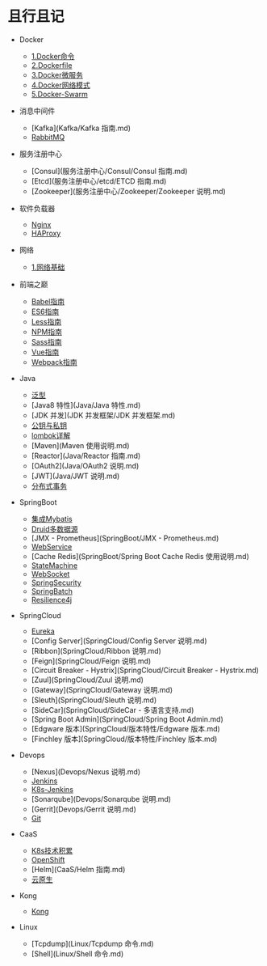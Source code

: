 # 且行且记

* Docker
  * [1.Docker命令](Docker/1.Docker命令.md)
  * [2.Dockerfile](Docker/2.Dockerfile命令.md)
  * [3.Docker微服务](Docker/3.Docker微服务.md)
  * [4.Docker网络模式](Docker/4.Docker网络模式.md)
  * [5.Docker-Swarm](Docker/5.Docker-Swarm.md)
* 消息中间件

  - [Kafka](Kafka/Kafka 指南.md)
  - [RabbitMQ](RabbitMQ/RabbitMQ说明.md)
* 服务注册中心

  - [Consul](服务注册中心/Consul/Consul 指南.md)
  - [Etcd](服务注册中心/etcd/ETCD 指南.md)
  - [Zookeeper](服务注册中心/Zookeeper/Zookeeper 说明.md)
* 软件负载器
  - [Nginx](LoadBalance/Nginx.md)
  - [HAProxy](LoadBalance/HAProxy.md)
* 网络

  - [1.网络基础](网络/网络基础.md)
* 前端之巅

  - [Babel指南](前端/Babel指南.md)
  - [ES6指南](前端/ES6指南.md)
  - [Less指南](前端/Less指南.md)
  - [NPM指南](前端/NPM指南.md)
  - [Sass指南](前端/Sass指南.md)
  - [Vue指南](前端/Vue指南.md)
  - [Webpack指南](前端/Webpack指南.md)
* Java

  - [泛型](Java/泛型.md)
  - [Java8 特性](Java/Java 特性.md)
  - [JDK 并发](JDK 并发框架/JDK 并发框架.md)
  - [公钥与私钥](Java/公钥与私钥.md)
  - [lombok详解](lombok详解.md)
  - [Maven](Maven 使用说明.md)
  - [Reactor](Java/Reactor 指南.md)
  - [OAuth2](Java/OAuth2 说明.md)
  - [JWT](Java/JWT 说明.md)
  - [分布式事务](Java/分布式事务.md)
* SpringBoot
  - [集成Mybatis](SpringBoot/集成Mybatis.md)
  - [Druid多数据源](SpringBoot/Druid多数据源.md)
  - [JMX - Prometheus](SpringBoot/JMX - Prometheus.md)
  - [WebService](SpringBoot/SpingbootWebService.md)
  - [Cache Redis](SpringBoot/Spring Boot Cache Redis 使用说明.md)
  - [StateMachine](SpringBoot/SpringStateMachine.md)
  - [WebSocket](SpringBoot/SpringWebSocket.md)
  - [SpringSecurity](SpringBoot/SpringSecurity.md)
  - [SpringBatch](SpringBoot/SpringBatch.md)
  - [Resilience4j](SpringBoot/Resilience4j.md)
* SpringCloud

  - [Eureka](SpringCloud/Eureka.md)
  - [Config Server](SpringCloud/Config Server 说明.md)
  - [Ribbon](SpringCloud/Ribbon 说明.md)
  - [Feign](SpringCloud/Feign 说明.md)
  - [Circuit Breaker - Hystrix](SpringCloud/Circuit Breaker - Hystrix.md)
  - [Zuul](SpringCloud/Zuul 说明.md)
  - [Gateway](SpringCloud/Gateway 说明.md)
  - [Sleuth](SpringCloud/Sleuth 说明.md)
  - [SideCar](SpringCloud/SideCar - 多语言支持.md)
  - [Spring Boot Admin](SpringCloud/Spring Boot Admin.md)
  - [Edgware 版本](SpringCloud/版本特性/Edgware 版本.md)
  - [Finchley 版本](SpringCloud/版本特性/Finchley 版本.md)
* Devops
  - [Nexus](Devops/Nexus 说明.md)
  - [Jenkins](Devops/Jenkins说明.md)
  - [K8s-Jenkins](Devops/K8s-Jenkins.md)
  - [Sonarqube](Devops/Sonarqube 说明.md)
  - [Gerrit](Devops/Gerrit 说明.md)
  - [Git](Git.md)

* CaaS

  - [K8s技术积累](CaaS/k8s技术积累.md)
  - [OpenShift](CaaS/OpenShift.md)
  - [Helm](CaaS/Helm 指南.md)
  - [云原生](云原生/云原生.md)
* Kong

  - [Kong](Kong/Kong.md)
* Linux
  - [Tcpdump](Linux/Tcpdump 命令.md)
  - [Shell](Linux/Shell 命令.md)

